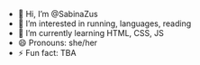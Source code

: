 - 👋 Hi, I’m @SabinaZus
- 👀 I’m interested in running, languages, reading
- 🌱 I’m currently learning HTML, CSS, JS
- 😄 Pronouns: she/her
- ⚡ Fun fact: TBA

<!---
SabinaZus/SabinaZus is a ✨ special ✨ repository because its `README.md` (this file) appears on your GitHub profile.
You can click the Preview link to take a look at your changes.
--->
